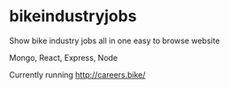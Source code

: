 # bikeindustryjobs
Show bike industry jobs all in one easy to browse website

Mongo, React, Express, Node

Currently running http://careers.bike/
